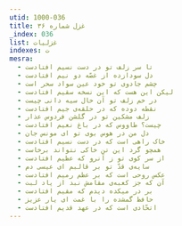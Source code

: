 ```yaml
---
utid: 1000-036
title: غزل شماره ۳۶
_index: 036
list: غزلیات
indexes: ت
mesra:
  - تا سر زلف تو در دست نسیم افتادست
  - دل سودازده از غصّه دو نیم افتادست
  - چشم جادوی تو خود عین سواد سحر است
  - لیکن این هست که این نسخه سقیم افتادست
  - در خم زلف تو آن خال سیه دانی چیست
  - نقطه دوده که در حلقه‌ی جیم افتادست
  - زلف مشکین تو در گلشن فردوس عذار
  - چیست؟ طاووس که در باغ نعیم افتادست
  - دل من در هوس بوی تو ای مونس جان
  - خاک راهی است که در دست نسیم افتادست
  - همچو گرد این تن خاکی نتواند برخاست
  - از سر کوی تو ز آنرو که عظیم افتادست
  - سایه‌ی قدّ تو بر قالبم ای عیسی دم
  - عکس روحی است که بر عظم رمیم افتادست
  - آن که جز کعبه‌ی مقامش نبد از یاد لبت
  - بر در میکده دیدم که مقیم افتادست
  - حافظ گمشده را با غمت ای یار عزیز
  - اتحّادی است که در عهد قدیم افتادست
---
```

